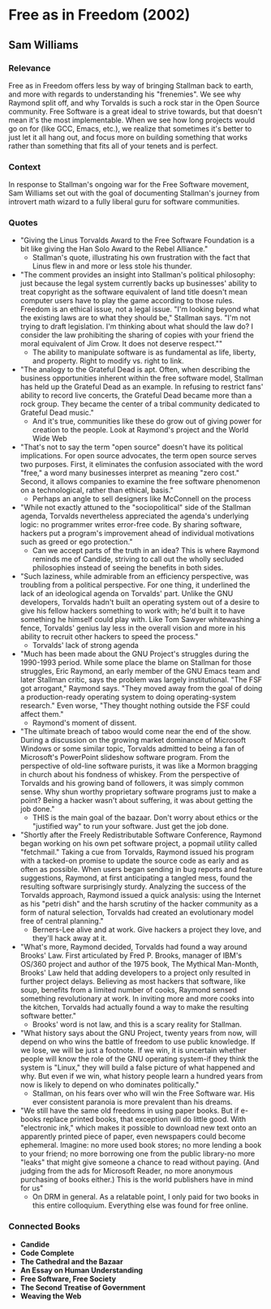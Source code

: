 # Free as in Freedom (2002)

## Sam Williams

### Relevance

Free as in Freedom offers less by way of bringing Stallman back to earth, and more with regards to understanding his "frenemies". We see why Raymond split off, and why Torvalds is such a rock star in the Open Source community. Free Software is a great ideal to strive towards, but that doesn't mean it's the most implementable. When we see how long projects would go on for (like GCC, Emacs, etc.), we realize that sometimes it's better to just let it all hang out, and focus more on building something that works rather than something that fits all of your tenets and is perfect.

### Context

In response to Stallman's ongoing war for the Free Software movement, Sam Williams set out with the goal of documenting Stallman's journey from introvert math wizard to a fully liberal guru for software communities.

### Quotes

* "Giving the Linus Torvalds Award to the Free Software Foundation is a bit like giving the Han Solo Award to the Rebel Alliance."
  * Stallman's quote, illustrating his own frustration with the fact that Linus flew in and more or less stole his thunder.
* "The comment provides an insight into Stallman's political philosophy: just because the legal system currently backs up businesses' ability to treat copyright as the software equivalent of land title doesn't mean computer users have to play the game according to those rules. Freedom is an ethical issue, not a legal issue. "I'm looking beyond what the existing laws are to what they should be," Stallman says. "I'm not trying to draft legislation. I'm thinking about what should the law do? I consider the law prohibiting the sharing of copies with your friend the moral equivalent of Jim Crow. It does not deserve respect.""
  * The ability to manipulate software is as fundamental as life, liberty, and property. Right to modify vs. right to link.
* "The analogy to the Grateful Dead is apt. Often, when describing the business opportunities inherent within the free software model, Stallman has held up the Grateful Dead as an example. In refusing to restrict fans' ability to record live concerts, the Grateful Dead became more than a rock group. They became the center of a tribal community dedicated to Grateful Dead music."
  * And it's true, communities like these do grow out of giving power for creation to the people. Look at Raymond's project and the World Wide Web
* "That's not to say the term "open source" doesn't have its political implications. For open source advocates, the term open source serves two purposes. First, it eliminates the confusion associated with the word "free," a word many businesses interpret as meaning "zero cost." Second, it allows companies to examine the free software phenomenon on a technological, rather than ethical, basis."
  * Perhaps an angle to sell designers like McConnell on the process
* "While not exactly attuned to the "sociopolitical" side of the Stallman agenda, Torvalds nevertheless appreciated the agenda's underlying logic: no programmer writes error-free code. By sharing software, hackers put a program's improvement ahead of individual motivations such as greed or ego protection."
  * Can we accept parts of the truth in an idea? This is where Raymond reminds me of Candide, striving to call out the wholly secluded philosophies instead of seeing the benefits in both sides.
* "Such laziness, while admirable from an efficiency perspective, was troubling from a political perspective. For one thing, it underlined the lack of an ideological agenda on Torvalds' part. Unlike the GNU developers, Torvalds hadn't built an operating system out of a desire to give his fellow hackers something to work with; he'd built it to have something he himself could play with. Like Tom Sawyer whitewashing a fence, Torvalds' genius lay less in the overall vision and more in his ability to recruit other hackers to speed the process."
  * Torvalds' lack of strong agenda
* "Much has been made about the GNU Project's struggles during the 1990-1993 period. While some place the blame on Stallman for those struggles, Eric Raymond, an early member of the GNU Emacs team and later Stallman critic, says the problem was largely institutional. "The FSF got arrogant," Raymond says. "They moved away from the goal of doing a production-ready operating system to doing operating-system research." Even worse, "They thought nothing outside the FSF could affect them."
  * Raymond's moment of dissent.
* "The ultimate breach of taboo would come near the end of the show. During a discussion on the growing market dominance of Microsoft Windows or some similar topic, Torvalds admitted to being a fan of Microsoft's PowerPoint slideshow software program. From the perspective of old-line software purists, it was like a Mormon bragging in church about his fondness of whiskey. From the perspective of Torvalds and his growing band of followers, it was simply common sense. Why shun worthy proprietary software programs just to make a point? Being a hacker wasn't about suffering, it was about getting the job done."
  * THIS is the main goal of the bazaar. Don't worry about ethics or the "justified way" to run your software. Just get the job done.
* "Shortly after the Freely Redistributable Software Conference, Raymond began working on his own pet software project, a popmail utility called "fetchmail." Taking a cue from Torvalds, Raymond issued his program with a tacked-on promise to update the source code as early and as often as possible. When users began sending in bug reports and feature suggestions, Raymond, at first anticipating a tangled mess, found the resulting software surprisingly sturdy. Analyzing the success of the Torvalds approach, Raymond issued a quick analysis: using the Internet as his "petri dish" and the harsh scrutiny of the hacker community as a form of natural selection, Torvalds had created an evolutionary model free of central planning."
  * Berners-Lee alive and at work. Give hackers a project they love, and they'll hack away at it.
* "What's more, Raymond decided, Torvalds had found a way around Brooks' Law. First articulated by Fred P. Brooks, manager of IBM's OS/360 project and author of the 1975 book, The Mythical Man-Month, Brooks' Law held that adding developers to a project only resulted in further project delays. Believing as most hackers that software, like soup, benefits from a limited number of cooks, Raymond sensed something revolutionary at work. In inviting more and more cooks into the kitchen, Torvalds had actually found a way to make the resulting software better."
  * Brooks' word is not law, and this is a scary reality for Stallman.
* "What history says about the GNU Project, twenty years from now, will depend on who wins the battle of freedom to use public knowledge. If we lose, we will be just a footnote. If we win, it is uncertain whether people will know the role of the GNU operating system-if they think the system is "Linux," they will build a false picture of what happened and why.
But even if we win, what history people learn a hundred years from now is likely to depend on who dominates politically."
  * Stallman, on his fears over who will win the Free Software war. His ever consistent paranoia is more prevalent than his dreams.
* "We still have the same old freedoms in using paper books. But if e-books replace printed books, that exception will do little good. With "electronic ink," which makes it possible to download new text onto an apparently printed piece of paper, even newspapers could become ephemeral. Imagine: no more used book stores; no more lending a book to your friend; no more borrowing one from the public library-no more "leaks" that might give someone a chance to read without paying. (And judging from the ads for Microsoft Reader, no more anonymous purchasing of books either.) This is the world publishers have in mind for us"
  * On DRM in general. As a relatable point, I only paid for two books in this entire colloquium. Everything else was found for free online.

### Connected Books

* __Candide__
* __Code Complete__
* __The Cathedral and the Bazaar__
* __An Essay on Human Understanding__
* __Free Software, Free Society__
* __The Second Treatise of Government__
* __Weaving the Web__
